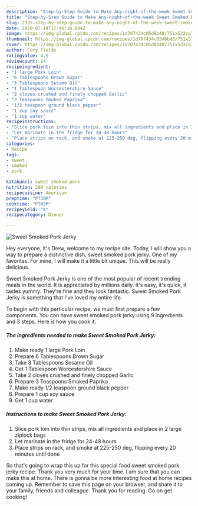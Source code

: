 ```yaml
---
description: "Step-by-Step Guide to Make Any-night-of-the-week Sweet Smoked Pork Jerky"
title: "Step-by-Step Guide to Make Any-night-of-the-week Sweet Smoked Pork Jerky"
slug: 2335-step-by-step-guide-to-make-any-night-of-the-week-sweet-smoked-pork-jerky
date: 2020-07-14T11:46:18.684Z
image: https://img-global.cpcdn.com/recipes/1d707434c05d8b48/751x532cq70/sweet-smoked-pork-jerky-recipe-main-photo.jpg
thumbnail: https://img-global.cpcdn.com/recipes/1d707434c05d8b48/751x532cq70/sweet-smoked-pork-jerky-recipe-main-photo.jpg
cover: https://img-global.cpcdn.com/recipes/1d707434c05d8b48/751x532cq70/sweet-smoked-pork-jerky-recipe-main-photo.jpg
author: Cory Fields
ratingvalue: 4.9
reviewcount: 14
recipeingredient:
- "1 large Pork Loin"
- "6 Tablespoons Brown Sugar"
- "3 Tablespoons Sesame Oil"
- "1 Tablespoon Worcestershire Sauce"
- "2 cloves crushed and finely chopped Garlic"
- "3 Teaspoons Smoked Paprika"
- "1/2 teaspoon ground black pepper"
- "1 cup soy sauce"
- "1 cup water"
recipeinstructions:
- "Slice pork loin into thin strips, mix all ingredients and place in 2 large ziplock bags"
- "Let marinate in the fridge for 24-48 hours"
- "Place strips on rack, and smoke at 225-250 deg, flipping every 20 minutes until done"
categories:
- Recipe
tags:
- sweet
- smoked
- pork

katakunci: sweet smoked pork 
nutrition: 209 calories
recipecuisine: American
preptime: "PT30M"
cooktime: "PT45M"
recipeyield: "4"
recipecategory: Dinner

---
```



![Sweet Smoked Pork Jerky](https://img-global.cpcdn.com/recipes/1d707434c05d8b48/751x532cq70/sweet-smoked-pork-jerky-recipe-main-photo.jpg)

Hey everyone, it's Drew, welcome to my recipe site. Today, I will show you a way to prepare a distinctive dish, sweet smoked pork jerky. One of my favorites. For mine, I will make it a little bit unique. This will be really delicious.

Sweet Smoked Pork Jerky is one of the most popular of recent trending meals in the world. It is appreciated by millions daily. It's easy, it's quick, it tastes yummy. They're fine and they look fantastic. Sweet Smoked Pork Jerky is something that I've loved my entire life.




To begin with this particular recipe, we must first prepare a few components. You can have sweet smoked pork jerky using 9 ingredients and 3 steps. Here is how you cook it.

<!--inarticleads1-->

##### The ingredients needed to make Sweet Smoked Pork Jerky:

1. Make ready 1 large Pork Loin
1. Prepare 6 Tablespoons Brown Sugar
1. Take 3 Tablespoons Sesame Oil
1. Get 1 Tablespoon Worcestershire Sauce
1. Take 2 cloves crushed and finely chopped Garlic
1. Prepare 3 Teaspoons Smoked Paprika
1. Make ready 1/2 teaspoon ground black pepper
1. Prepare 1 cup soy sauce
1. Get 1 cup water




<!--inarticleads2-->

##### Instructions to make Sweet Smoked Pork Jerky:

1. Slice pork loin into thin strips, mix all ingredients and place in 2 large ziplock bags
1. Let marinate in the fridge for 24-48 hours
1. Place strips on rack, and smoke at 225-250 deg, flipping every 20 minutes until done




So that's going to wrap this up for this special food sweet smoked pork jerky recipe. Thank you very much for your time. I am sure that you can make this at home. There is gonna be more interesting food at home recipes coming up. Remember to save this page on your browser, and share it to your family, friends and colleague. Thank you for reading. Go on get cooking!
